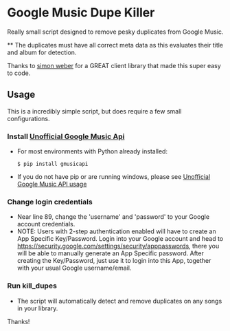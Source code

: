 Google Music Dupe Killer
========================

Really small script designed to remove pesky duplicates from Google Music.

** The duplicates must have all correct meta data as this evaluates their title and album for detection.

Thanks to [simon weber](https://github.com/simon-weber) for a GREAT client library that made this super easy to code.

## Usage
This is a incredibly simple script, but does require a few small configurations.

### Install [Unofficial Google Music Api](https://github.com/simon-weber/Unofficial-Google-Music-API)
* For most environments with Python already installed:
   
   ```$ pip install gmusicapi```
* If you do not have pip or are running windows, please see [Unofficial Google Music API usage](http://unofficial-google-music-api.readthedocs.org/en/latest/usage.html)

### Change login credentials
* Near line 89, change the 'username' and 'password' to your Google account credentials.
* NOTE: Users with 2-step authentication enabled will have to create an App Specific Key/Password.
Login into your Google account and head to https://security.google.com/settings/security/apppasswords, there you will be able to manually generate an App Specific password.
After creating the Key/Password, just use it to login into this App, together with your usual Google username/email.

### Run kill_dupes
* The script will automatically detect and remove duplicates on any songs in your library.


Thanks!

